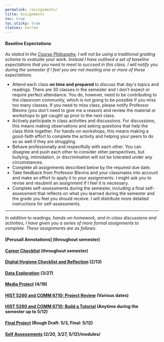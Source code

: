 ```yaml
---
permalink: /assignments/
title: Assignments
toc: true
toc_sticky: true
classes: narrow
---
```


#### Baseline Expectations
*As stated in the [Course Philosophy]({{site.baseurl}}/policies), I will not be using a traditional grading scheme to evaluate your work. Instead I have outlined a set of baseline expectations that you need to meet to succeed in this class. I will notify you during the semester if I feel you are not meeting one or more of these expectations.*

- Attend each class **on time and prepared** to discuss that day's topics and readings. There are 30 classes in the semester and I don't expect or require perfect attendance. You do, however, need to be contributing to the classroom community, which is not going to be possible if you miss too many classes. If you need to miss class, please notify Professor Blevins (you don't need to give me a reason) and review the material or workshops to get caught up prior to the next class. 
- Actively participate in class activities and discussions. For discussions, this means making observations and asking questions that help the class think together. For hands-on workshops, this means making a good-faith effort to complete the activity and helping your peers to do so as well if they are struggling.
- Behave professionally and respectfully with each other. You can disagree and push each other to consider other perspectives, but bullying, intimidation, or discrimination will not be tolerated under any circumstances.
- Complete all assignments described below by the required due date.
- Take feedback from Professor Blevins and your classmates into account and make an effort to apply it to your assignments. I might ask you to revise and resubmit an assignment if I feel it is necessary.
- Complete self-assessments during the semester, including a final self-assessment that reflects on what you learned during the semester and the grade you feel you should receive. I will distribute more detailed instructions for self-assessments.

---

*In addition to readings, hands-on homework, and in-class discussions and activities, I have given you a series of more formal assignments to complete. These assignments are as follows:*

#### [Perusall Annotations] (throughout semester)

#### [Career Checklist]({{site.baseurl}}/assignments/career-checklist) (throughout semester)

#### [Digital Hygiene Checklist and Reflection]({{site.baseurl}}/assignments/digital-hygiene) (2/13)

#### [Data Exploration]({{site.baseurl}}/assignments/data-exploration) (3/27)

#### [Media Project]({{site.baseurl}}/assignments/media-project) (4/19)

#### [HIST 5260 and COMM 6710: Project Review]({{site.baseurl}}/assignments/project-review) (Various dates)

#### [HIST 5260 and COMM 6710: Build a Tutorial]({{site.baseurl}}/assignments/tutorial) (Anytime during the semester up to 5/12)

#### [Final Project]({{site.baseurl}}/assignments/final-project) (Rough Draft: 5/3, Final: 5/12)

#### [Self Assessments]({{site.baseurl}}/assignments/self-assessments) (2/20, 3/27, 5/12)/modules/